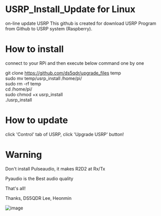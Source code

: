 # USRP_Install_Update for Linux
on-line update USRP
This github is created for download USRP Program from Github to USRP system (Raspberry).

# How to install 
  connect to your RPi and then execute below command one by one

  git clone https://github.com/ds5qdr/upgrade_files temp  
  sudo mv temp/usrp_install /home/pi/  
  sudo rm -rf temp  
  cd /home/pi/  
  sudo chmod +x usrp_install  
  ./usrp_install 


# How to update
  click 'Control' tab of USRP, click 'Upgrade USRP' button!

# Warning
  Don't install Pulseaudio, it makes R2D2 at Rx/Tx
  
  Pyaudio is the Best audio quality
  
 
 
That's all!


Thanks,
DS5QDR Lee, Heonmin

![image](https://user-images.githubusercontent.com/64110724/117846280-4075f480-b2bc-11eb-9779-f75359d5cf1e.png)
